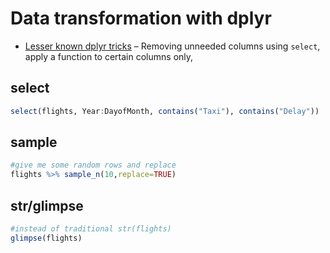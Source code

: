 # Data transformation with dplyr

* [Lesser known dplyr tricks](https://www.brodrigues.co/blog/2017-02-17-lesser_known_tricks/) – Removing unneeded columns using `select`, apply a function to certain columns only, 

## select
```r
select(flights, Year:DayofMonth, contains("Taxi"), contains("Delay"))
```

## sample
```r
#give me some random rows and replace
flights %>% sample_n(10,replace=TRUE)
```

## str/glimpse
```r
#instead of traditional str(flights)
glimpse(flights)
```
